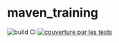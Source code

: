 # maven_training
![build CI](https://github.com/Crasky24/maven_training/actions/workflows/build.yml/badge.svg)
[![couverture par les tests](https://codecov.io/gh/Crasky24/maven_training/branch/main/graph/badge.svg?token=b3a05522-bcac-4c7f-8930-c5d46b2e4e3d)](https://codecov.io/gh/Crasky24/maven_training)